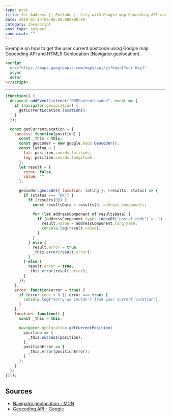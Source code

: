 ```yaml
---
type: post
title: Get Address || Postode || City with Google map Geocoding API and HTML5 Geolocation
date: 2019-01-14T00:00:00.000+00:00
category: Javascript
post_type: snippet
canonical: ""
---
```


Exemple on how to get the user current postcode using Google map Geocoding API and HTML5 Geolocation (Navigator.geolocation).

```html
<script
  src="https://maps.googleapis.com/maps/api/js?key=[Your Key]"
  async
  defer
></script>
```

---

```js
(function() {
  document.addEventListener("DOMContentLoaded", event => {
    if (navigator.geolocation) {
      getCurrentLocation.location();
    }
  });

  const getCurrentLocation = {
    success: function(position) {
      const _this = this;
      const geocoder = new google.maps.Geocoder();
      const latlng = {
        lat: position.coords.latitude,
        lng: position.coords.longitude
      };
      let result = {
        error: false,
        value: ""
      };

      geocoder.geocode({ location: latlng }, (results, status) => {
        if (status === "OK") {
          if (results[0]) {
            const resultsData = results[0].address_components;

            for (let addressComponent of resultsData) {
              if (addressComponent.types.indexOf("postal_code") > -1) {
                result.value = addressComponent.long_name;
                console.log(result.value);
              }
            }
          } else {
            result.error = true;
            _this.error(result.error);
          }
        } else {
          result.error = true;
          _this.error(result.error);
        }
      });
    },
    error: function(error = true) {
      if (error.code > 0 || error === true) {
        console.log("Sorry we couldn't find your current location");
      }
    },
    location: function() {
      const _this = this;

      navigator.geolocation.getCurrentPosition(
        position => {
          _this.success(position);
        },
        positionError => {
          _this.error(positionError);
        }
      );
    }
  };
})();
```

## Sources

- [Navigator.geolocation - MDN](https://developer.mozilla.org/en-US/docs/Web/API/Navigator/geolocation)
- [Geocoding API - Google](https://developers.google.com/maps/documentation/geocoding/start)
